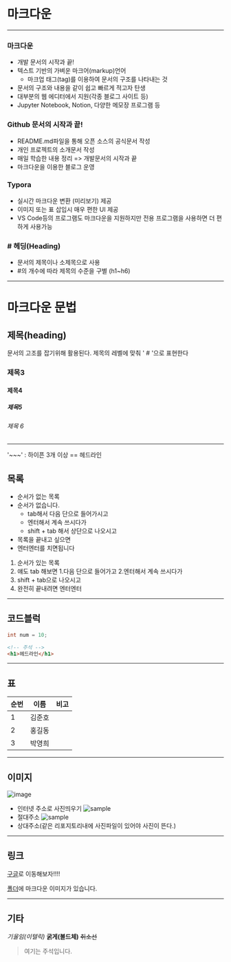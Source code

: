 # 마크다운

---

### 마크다운
- 개발 문서의 시작과 끝!
- 텍스트 기반의 가벼운 마크어(markup)언어
    - 마크업 태그(tag)를 이용하여 문서의 구조를 나타내는 것
- 문서의 구조와 내용을 같이 쉽고 빠르게 적고자 탄생
- 대부분의 웹 에디터에서 지원(각종 블로그 사이트 등)
- Jupyter Notebook, Notion, 다양한 메모장 프로그램 등

### Github 문서의 시작과 끝!

- README.md파일을 통해 오픈 소스의 공식문서 작성
- 개인 프로젝트의 소개문서 작성
- 매일 학습한 내용 정리  => 개발문서의 시작과 끝
- 마크다운을 이용한 블로그 운영

### Typora
- 실시간 마크다운 변환 (미리보기) 제공
- 이미지 또는 표 삽입시 매우 편한 UI 제공
- VS Code등의 프로그램도 마크다운을 지원하지만 전용 프로그램을 사용하면 더 편하게 사용가능

### # 헤딩(Heading)
- 문서의 제목이나 소제목으로 사용
- #의 개수에 따라 제목의 수준을 구별 (h1~h6)

---

# 마크다운 문법

## 제목(heading)

문서의 고조를 잡기위해 활용된다. 제목의 레벨에 맞춰  ' # '으로 표현한다

### 제목3

#### 제목4

##### 제목5

###### 제목 6

---

'~~~' : 하이픈 3개 이상 == 헤드라인

## 목록

- 순서가 없는 목록
- 순서가 없습니다.
	- tab해서 다음 단으로 들어가시고
    - 엔터해서 계속 쓰시다가
    - shift + tab 해서 상단으로 나오시고
- 목록을 끝내고 싶으면
- 엔터엔터를 치면됩니다

1. 순서가 있는 목록
2. 얘도 tab 해보면
    1.다음 단으로 들어가고
    2.엔터해서 계속 쓰시다가
3. shift + tab으로 나오시고
4. 완전히 끝내려면 엔터엔터

---

## 코드블럭

```java
int num = 10;
```

```html
<!-- 주석 -->
<h1>헤드라인</h1>
```

---

## 표

| 순번  |  이름  | 비고 |
| --- | ------ | ----|
| 1	   | 김준호  |     |
| 2    | 홍길동  |     |
| 3    | 박영희  |     |

---

## 이미지

![image]("https://assets.repress.co.kr/photos/0fdfb576cf8e0753ee3690bfebd21eba/original.jpg")
- 인터넷 주소로 사진띄우기 
![sample](C:\Users\multicampus\Desktop\Jan\images/20220527_151518.jpg)
- 절대주소
![sample](./images/20220527_151518.jpg)
- 상대주소(같은 리포지토리내에 사진파일이 있어야 사진이 뜬다.)
---

## 링크

[구글](https://google.com)로 이동해보자!!!!

[폴더](./images)에 마크다운 이미지가 있습니다.

---

## 기타

*기울임(이텔릭)*
**굵게(볼드체)**
~~취소선~~

> 여기는 주석입니다.
>>
